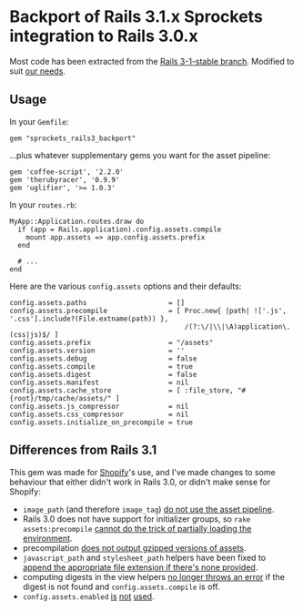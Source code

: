 # Backport of Rails 3.1.x Sprockets integration to Rails 3.0.x

Most code has been extracted from the [Rails 3-1-stable branch](https://github.com/rails/rails/tree/3-1-stable). Modified to suit [our needs](http://www.shopify.com).

## Usage

In your `Gemfile`:

    gem "sprockets_rails3_backport"

...plus whatever supplementary gems you want for the asset pipeline:

    gem 'coffee-script', '2.2.0'
    gem 'therubyracer', '0.9.9'
    gem 'uglifier', '>= 1.0.3'

In your `routes.rb`:

    MyApp::Application.routes.draw do
      if (app = Rails.application).config.assets.compile
        mount app.assets => app.config.assets.prefix
      end
      
      # ...
    end

Here are the various `config.assets` options and their defaults:

    config.assets.paths                    = []
    config.assets.precompile               = [ Proc.new{ |path| !['.js', '.css'].include?(File.extname(path)) },
                                               /(?:\/|\\|\A)application\.(css|js)$/ ]
    config.assets.prefix                   = "/assets"
    config.assets.version                  = ''
    config.assets.debug                    = false
    config.assets.compile                  = true
    config.assets.digest                   = false
    config.assets.manifest                 = nil
    config.assets.cache_store              = [ :file_store, "#{root}/tmp/cache/assets/" ]
    config.assets.js_compressor            = nil
    config.assets.css_compressor           = nil
    config.assets.initialize_on_precompile = true

## Differences from Rails 3.1

This gem was made for [Shopify](http://www.shopify.com)'s use, and I've made changes to some behaviour that either didn't work in Rails 3.0, or didn't make sense for Shopify:

* `image_path` (and therefore `image_tag`) [do not use the asset pipeline](https://github.com/jamesmacaulay/sprockets_rails3_backport/blob/d4cd5e5/lib/sprockets/helpers/rails_helper.rb#L60-63).
* Rails 3.0 does not have support for initializer groups, so `rake assets:precompile` [cannot do the trick of partially loading the environment](https://github.com/jamesmacaulay/sprockets_rails3_backport/blob/d4cd5e5/lib/sprockets/assets.rake#L97-98).
* precompilation [does not output gzipped versions of assets](https://github.com/jamesmacaulay/sprockets_rails3_backport/blob/d4cd5e5/lib/sprockets/static_compiler.rb#L39).
* `javascript_path` and `stylesheet_path` helpers have been fixed to [append the appropriate file extension if there's none provided](https://github.com/jamesmacaulay/sprockets_rails3_backport/blob/d4cd5e5/lib/sprockets/helpers/rails_helper.rb#L65-73).
* computing digests in the view helpers [no longer throws an error](https://github.com/jamesmacaulay/sprockets_rails3_backport/blob/d4cd5e5/lib/sprockets/helpers/rails_helper.rb#L145-146) if the digest is not found and `config.assets.compile` is off.
* `config.assets.enabled` [is](https://github.com/jamesmacaulay/sprockets_rails3_backport/blob/d4cd5e5/lib/sprockets/railtie.rb#L18) [not](https://github.com/jamesmacaulay/sprockets_rails3_backport/blob/d4cd5e5/lib/extensions/application_ext.rb#L22) [used](https://github.com/jamesmacaulay/sprockets_rails3_backport/blob/d4cd5e5/lib/sprockets/assets.rake#L30-33).

